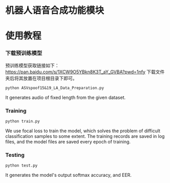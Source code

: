 # 机器人语音合成功能模块
# 使用教程
### 下载预训练模型
预训练模型获取链接如下：
https://pan.baidu.com/s/1XCW9O5YBkn8K3T_aY_GVBA?pwd=1nfy 
下载文件夹后将其放置在项目根目录下即可。
```
python ASVspoof15&19_LA_Data_Preparation.py 
```
It generates audio of fixed length from the given dataset.
### Training
```
python train.py
```
We use focal loss to train the model, which solves the problem of difficult classification samples to some extent. The training records are saved in log files, and the model files are saved every epoch of training.
### Testing
```
python test.py
```
It generates the model's output softmax accuracy, and EER.
